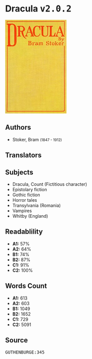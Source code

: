 # Dracula <kbd>v2.0.2</kbd>

![](./cover.medium.jpg "")

## Authors


 - Stoker, Bram <small>(1847 - 1912)</small>

## Translators



## Subjects


 - Dracula, Count (Fictitious character)
 - Epistolary fiction
 - Gothic fiction
 - Horror tales
 - Transylvania (Romania)
 - Vampires
 - Whitby (England)

## Readablility


 - **A1:** 57%
 - **A2:** 64%
 - **B1:** 74%
 - **B2:** 87%
 - **C1:** 91%
 - **C2:** 100%

## Words Count


 - **A1:** 613
 - **A2:** 603
 - **B1:** 1049
 - **B2:** 1652
 - **C1:** 729
 - **C2:** 5091

## Source


<kbd>GUTHENBURGE:345</kbd>
